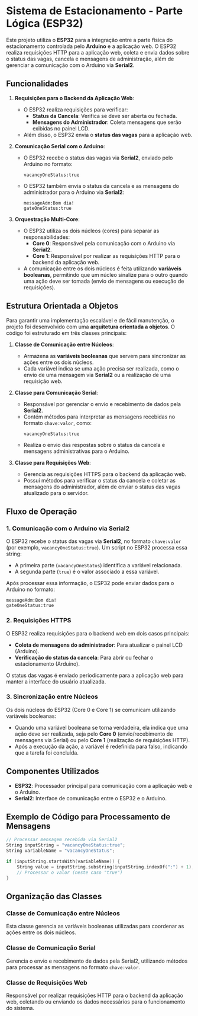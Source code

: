 # Sistema de Estacionamento - Parte Lógica (ESP32)

Este projeto utiliza o **ESP32** para a integração entre a parte física do estacionamento controlada pelo **Arduino** e a aplicação web. O ESP32 realiza requisições HTTP para a aplicação web, coleta e envia dados sobre o status das vagas, cancela e mensagens de administração, além de gerenciar a comunicação com o Arduino via **Serial2**.

## Funcionalidades

1. **Requisições para o Backend da Aplicação Web**:
   - O ESP32 realiza requisições para verificar:
     - **Status da Cancela**: Verifica se deve ser aberta ou fechada.
     - **Mensagens do Administrador**: Coleta mensagens que serão exibidas no painel LCD.
   - Além disso, o ESP32 envia o **status das vagas** para a aplicação web.

2. **Comunicação Serial com o Arduino**:
   - O ESP32 recebe o status das vagas via **Serial2**, enviado pelo Arduino no formato:
     ```
     vacancyOneStatus:true
     ```
   - O ESP32 também envia o status da cancela e as mensagens do administrador para o Arduino via **Serial2**:
     ```
     messageAdm:Bom dia!
     gateOneStatus:true
     ```

3. **Orquestração Multi-Core**:
   - O ESP32 utiliza os dois núcleos (cores) para separar as responsabilidades:
     - **Core 0**: Responsável pela comunicação com o Arduino via **Serial2**.
     - **Core 1**: Responsável por realizar as requisições HTTP para o backend da aplicação web.
   - A comunicação entre os dois núcleos é feita utilizando **variáveis booleanas**, permitindo que um núcleo sinalize para o outro quando uma ação deve ser tomada (envio de mensagens ou execução de requisições).

## Estrutura Orientada a Objetos

Para garantir uma implementação escalável e de fácil manutenção, o projeto foi desenvolvido com uma **arquitetura orientada a objetos**. O código foi estruturado em três classes principais:

1. **Classe de Comunicação entre Núcleos**:
   - Armazena as **variáveis booleanas** que servem para sincronizar as ações entre os dois núcleos.
   - Cada variável indica se uma ação precisa ser realizada, como o envio de uma mensagem via **Serial2** ou a realização de uma requisição web.

2. **Classe para Comunicação Serial**:
   - Responsável por gerenciar o envio e recebimento de dados pela **Serial2**.
   - Contém métodos para interpretar as mensagens recebidas no formato `chave:valor`, como:
     ```
     vacancyOneStatus:true
     ```
   - Realiza o envio das respostas sobre o status da cancela e mensagens administrativas para o Arduino.

3. **Classe para Requisições Web**:
   - Gerencia as requisições HTTPS para o backend da aplicação web.
   - Possui métodos para verificar o status da cancela e coletar as mensagens do administrador, além de enviar o status das vagas atualizado para o servidor.

## Fluxo de Operação

### 1. Comunicação com o Arduino via Serial2
O ESP32 recebe o status das vagas via **Serial2**, no formato `chave:valor` (por exemplo, `vacancyOneStatus:true`). Um script no ESP32 processa essa string:
- A primeira parte (`vacancyOneStatus`) identifica a variável relacionada.
- A segunda parte (`true`) é o valor associado a essa variável.

Após processar essa informação, o ESP32 pode enviar dados para o Arduino no formato:
```
messageAdm:Bom dia!
gateOneStatus:true
```

### 2. Requisições HTTPS
O ESP32 realiza requisições para o backend web em dois casos principais:
- **Coleta de mensagens do administrador**: Para atualizar o painel LCD (Arduino).
- **Verificação do status da cancela**: Para abrir ou fechar o estacionamento (Arduino).

O status das vagas é enviado periodicamente para a aplicação web para manter a interface do usuário atualizada.

### 3. Sincronização entre Núcleos
Os dois núcleos do ESP32 (Core 0 e Core 1) se comunicam utilizando variáveis booleanas:
- Quando uma variável booleana se torna verdadeira, ela indica que uma ação deve ser realizada, seja pelo **Core 0** (envio/recebimento de mensagens via Serial) ou pelo **Core 1** (realização de requisições HTTP).
- Após a execução da ação, a variável é redefinida para falso, indicando que a tarefa foi concluída.

## Componentes Utilizados

- **ESP32**: Processador principal para comunicação com a aplicação web e o Arduino.
- **Serial2**: Interface de comunicação entre o ESP32 e o Arduino.

## Exemplo de Código para Processamento de Mensagens

```cpp
// Processar mensagem recebida via Serial2
String inputString = "vacancyOneStatus:true";
String variableName = "vacancyOneStatus";

if (inputString.startsWith(variableName)) {
    String value = inputString.substring(inputString.indexOf(":") + 1);
    // Processar o valor (neste caso "true")
}
```

## Organização das Classes

### Classe de Comunicação entre Núcleos
Esta classe gerencia as variáveis booleanas utilizadas para coordenar as ações entre os dois núcleos. 

### Classe de Comunicação Serial
Gerencia o envio e recebimento de dados pela Serial2, utilizando métodos para processar as mensagens no formato `chave:valor`.

### Classe de Requisições Web
Responsável por realizar requisições HTTP para o backend da aplicação web, coletando ou enviando os dados necessários para o funcionamento do sistema.

